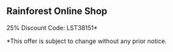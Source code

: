 
<html>
 <head>
  <link rel="stylesheet" href="style.css">
 </head>
 <body>
  <h2>Rainforest Online Shop</h2>
  <p class="coupon">25% Discount Code: LST38151*</p>
  <p>*This offer is subject to change without any prior notice.</p>
 </body>
</html>
